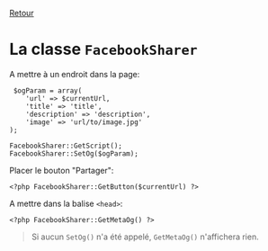 [Retour](../classes.md)

# La classe `FacebookSharer`

A mettre à un endroit dans la page:
```
 $ogParam = array(
    'url' => $currentUrl,
    'title' => 'title',
    'description' => 'description',
    'image' => 'url/to/image.jpg'
);

FacebookSharer::GetScript();
FacebookSharer::SetOg($ogParam);
```

Placer le bouton "Partager":
```
<?php FacebookSharer::GetButton($currentUrl) ?>
```

A mettre dans la balise `<head>`:
```
<?php FacebookSharer::GetMetaOg() ?>
```
> Si aucun `SetOg()` n'a été appelé, `GetMetaOg()` n'affichera rien.